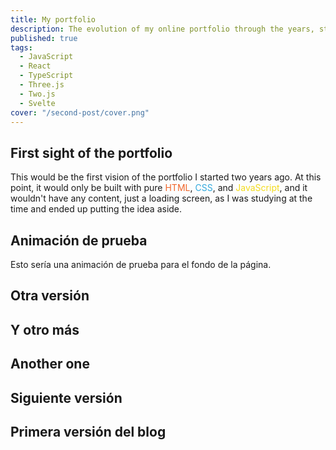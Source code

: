 ```yaml
---
title: My portfolio
description: The evolution of my online portfolio through the years, starting with pure JavaScript, moving to React and Three.JS, and finally assembling in Svelte creating a Github Pages hosted static blog.
published: true
tags:
  - JavaScript
  - React
  - TypeScript
  - Three.js
  - Two.js
  - Svelte
cover: "/second-post/cover.png"
---
```


<script>
  import App1 from '$lib/components/app-1.svelte'
  import App2 from '$lib/components/app-2.svelte'
  import App3 from '$lib/components/app-3.svelte'
  import App4 from '$lib/components/app-4.svelte'
  import App5 from '$lib/components/app-5.svelte'
  import App6 from '$lib/components/app-6.svelte'
  import Test from '$lib/components/test.svelte'
</script>

## First sight of the portfolio

This would be the first vision of the portfolio I started two years ago. At this point, it would only be built with pure <span style="color:#ef652a">HTML</span>, <span style="color:#33a9dc">CSS</span>, and <span style="color:#f3db1c">JavaScript</span>, and it wouldn't have any content, just a loading screen, as I was studying at the time and ended up putting the idea aside.

<App1 />

## Animación de prueba 

Esto sería una animación de prueba para el fondo de la página.

<App2 />

## Otra versión 

<App3 />

## Y otro más

<Test />

## Another one

<App5 />

## Siguiente versión

<App4 />

## Primera versión del blog

<App6 />
